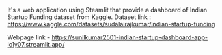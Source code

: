 It's a web application using Steamlit that provide a dashboard of Indian Startup Funding dataset from Kaggle.
Dataset link : https://www.kaggle.com/datasets/sudalairajkumar/indian-startup-funding

Webpage link - https://sunilkumar2501-indian-startup-dashboard-app-lc1y07.streamlit.app/

